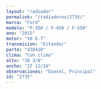 ```yaml
---
layout: "radiador"
permalink: "/radiadores/2735/"
marca: "Ford"
modelo: "F-350 / F-450 / F-550"
ano: "2015"
motor: "V8 6.7"
transmision: "Estándar"
parte: "438418"
clima: "Con clima"
alto: "38 3/8"
ancho: "27 11/16"
observaciones: "Diesel, Principal"
id: "2735"
---
```


